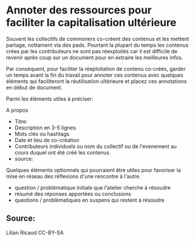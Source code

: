 <!--

---
title: Annoter des ressources pour faciliter la capitalisation ultérieure
description: Quelques idées de bonnes pratiques pour que des contenus co-créés soient plus facilement réexploités par d'autres plus tard.
image_url:
licence: CC-BY-SA 
---

-->


# Annoter des ressources pour faciliter la capitalisation ultérieure

Souvent les collectifs de commoners co-créent des contenus et les mettent partage, nottament via des pads. Pourtant la plupart du temps les contenus crées par les contributeurs ne sont pas réexploités car il est difficile de revenir après coup sur un document pour en extraire les meilleures infos.

Par conséquent, pour faciliter la réeploitation de contenu co-créés, garder un temps avant la fin du travail pour annoter ces contenus avec quelques éléments qui faciliteront la réutilisation ultérieure et placez ces annotations en début de document.

Parmi les éléments utiles à préciser:

A propos

- Titre:
- Description en 3-5 lignes
- Mots clés ou hashtags
- Date et lieu de co-création
- Contributeurs individuels ou nom du collectif ou de l'evenement au cours duquel ont été créé les contenus
- source: 

Quelques éléments optionnels qui pourraient être utiles pour favoriser la mise en réseau des réflexions d'une rencontre à l'autre.
- question / problématique initiale que l'atelier cherche à résoudre
- résumé des réponses apportées ou conclusions
- questions / problématiques en suspens qui restent à résoudre

## Source:

Lilian Ricaud 
CC-BY-SA
